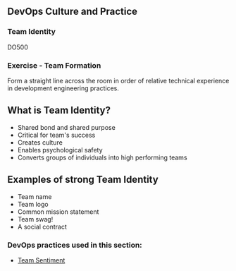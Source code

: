<!-- .slide: data-background-image="images/RH_NewBrand_Background.png" -->
## DevOps Culture and Practice <!-- {_class="course-title"} -->
### Team Identity <!-- {_class="title-color"} -->
DO500 <!-- {_class="title-color"} -->



### Exercise - Team Formation
Form a straight line across the room in order of relative technical experience in development engineering practices.



## What is Team Identity?
- Shared bond and shared purpose
- Critical for team's success
- Creates culture
- Enables psychological safety
- Converts groups of individuals into high performing teams



## Examples of strong Team Identity
- Team name
- Team logo
- Common mission statement
- Team swag!
- A social contract



<!-- .slide: data-background-image="images/chef-background.png", class="white-style" -->
### DevOps practices used in this section:
- [Team Sentiment](https://openpracticelibrary.com/practice/team-sentiment/)
